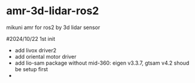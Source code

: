 # amr-3d-lidar-ros2
mikuni amr for ros2 by 3d lidar sensor

#2024/10/22 1st init
- add livox driver2
- add oriental motor driver
- add lio-sam package without mid-360: eigen v3.3.7, gtsam v4.2 shoud be setup first
- 
